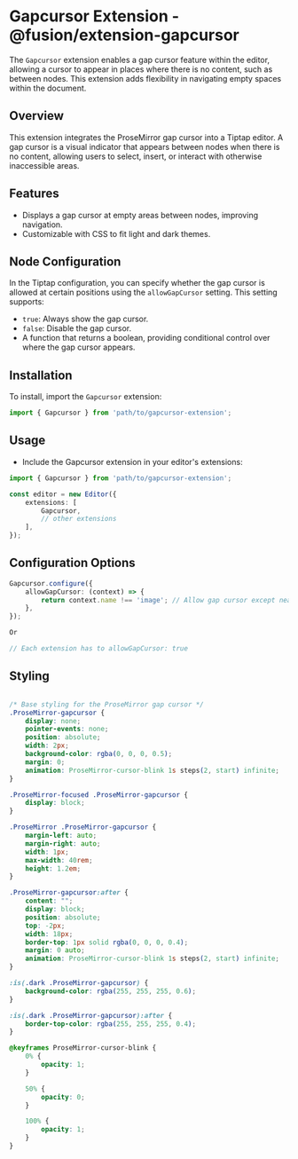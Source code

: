 # Gapcursor Extension - @fusion/extension-gapcursor

The `Gapcursor` extension enables a gap cursor feature within the editor, allowing a cursor to appear in places where there is no content, such as between nodes. This extension adds flexibility in navigating empty spaces within the document.

## Overview

This extension integrates the ProseMirror gap cursor into a Tiptap editor. A gap cursor is a visual indicator that appears between nodes when there is no content, allowing users to select, insert, or interact with otherwise inaccessible areas.

## Features

- Displays a gap cursor at empty areas between nodes, improving navigation.
- Customizable with CSS to fit light and dark themes.

## Node Configuration

In the Tiptap configuration, you can specify whether the gap cursor is allowed at certain positions using the `allowGapCursor` setting. This setting supports:
- `true`: Always show the gap cursor.
- `false`: Disable the gap cursor.
- A function that returns a boolean, providing conditional control over where the gap cursor appears.

## Installation

To install, import the `Gapcursor` extension:

```typescript
import { Gapcursor } from 'path/to/gapcursor-extension';
```

## Usage

- Include the Gapcursor extension in your editor's extensions:

```typescript
import { Gapcursor } from 'path/to/gapcursor-extension';

const editor = new Editor({
    extensions: [
        Gapcursor,
        // other extensions
    ],
});
```

## Configuration Options

```typescript
Gapcursor.configure({
    allowGapCursor: (context) => {
        return context.name !== 'image'; // Allow gap cursor except near image nodes
    },
});

Or

// Each extension has to allowGapCursor: true

```


## Styling

```css

/* Base styling for the ProseMirror gap cursor */
.ProseMirror-gapcursor {
    display: none;
    pointer-events: none;
    position: absolute;
    width: 2px;
    background-color: rgba(0, 0, 0, 0.5);
    margin: 0;
    animation: ProseMirror-cursor-blink 1s steps(2, start) infinite;
}

.ProseMirror-focused .ProseMirror-gapcursor {
    display: block;
}

.ProseMirror .ProseMirror-gapcursor {
    margin-left: auto;
    margin-right: auto;
    width: 1px;
    max-width: 40rem;
    height: 1.2em;
}

.ProseMirror-gapcursor:after {
    content: "";
    display: block;
    position: absolute;
    top: -2px;
    width: 18px;
    border-top: 1px solid rgba(0, 0, 0, 0.4);
    margin: 0 auto;
    animation: ProseMirror-cursor-blink 1s steps(2, start) infinite;
}

:is(.dark .ProseMirror-gapcursor) {
    background-color: rgba(255, 255, 255, 0.6);
}

:is(.dark .ProseMirror-gapcursor):after {
    border-top-color: rgba(255, 255, 255, 0.4);
}

@keyframes ProseMirror-cursor-blink {
    0% {
        opacity: 1;
    }

    50% {
        opacity: 0;
    }

    100% {
        opacity: 1;
    }
}

```